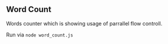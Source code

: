 ## Word Count

Words counter which is showing usage of parrallel flow controll.

Run via ```node word_count.js```
